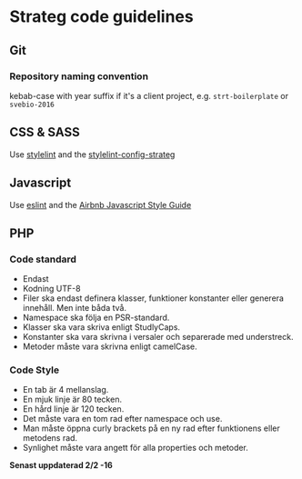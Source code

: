# Strateg code guidelines

## Git 
### Repository naming convention
kebab-case with year suffix if it's a client project, e.g. `strt-boilerplate` or `svebio-2016`

## CSS & SASS
Use [stylelint](https://github.com/stylelint/stylelint) and the [stylelint-config-strateg](https://github.com/strt/stylelint-config-strateg)

## Javascript
Use [eslint](https://github.com/eslint/eslint) and the [Airbnb Javascript Style Guide](https://github.com/airbnb/javascript)

## PHP

### Code standard
* Endast <?php ?>
* Kodning UTF-8
* Filer ska endast definera klasser, funktioner konstanter eller generera innehåll. Men inte båda två.
* Namespace ska följa en PSR-standard.
* Klasser ska vara skriva enligt StudlyCaps.
* Konstanter ska vara skrivna i versaler och separerade med understreck.
* Metoder måste vara skrivna enligt camelCase.

### Code Style
* En tab är 4 mellanslag.
* En mjuk linje är 80 tecken.
* En hård linje är 120 tecken.
* Det måste vara en tom rad efter namespace och use.
* Man måste öppna curly brackets på en ny rad efter funktionens eller metodens rad.
* Synlighet måste vara angett för alla properties och metoder.

__Senast uppdaterad 2/2 -16__